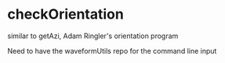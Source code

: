 # checkOrientation
similar to getAzi, Adam Ringler's orientation program


Need to have the waveformUtils repo for the command line input
